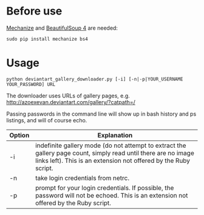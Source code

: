 # Before use

[Mechanize](http://wwwsearch.sourceforge.net/mechanize/) and [BeautifulSoup 4](https://www.crummy.com/software/BeautifulSoup/) are needed:

`sudo pip install mechanize bs4`

# Usage

`python deviantart_gallery_downloader.py [-i] [-n|-p|YOUR_USERNAME YOUR_PASSWORD] URL`

The downloader uses URLs of gallery pages, e.g.
http://azoexevan.deviantart.com/gallery/?catpath=/

Passing passwords in the command line will show up in bash history and ps
listings, and will of course echo.

Option|Explanation
---|---
-i|indefinite gallery mode (do not attempt to extract the gallery page count, simply read until there are no image links left). This is an extension not offered by the Ruby script.
-n|take login credentials from netrc.
-p|prompt for your login credentials. If possible, the password will not be echoed. This is an extension not offered by the Ruby script.

